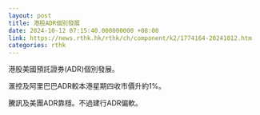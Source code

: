```yaml
---
layout: post
title: 港股ADR個別發展
date: 2024-10-12 07:15:40.000000000 +08:00
link: https://news.rthk.hk/rthk/ch/component/k2/1774164-20241012.htm
categories: rthk
---
```


港股美國預託證券(ADR)個別發展。

滙控及阿里巴巴ADR較本港星期四收市價升約1%。

騰訊及美團ADR靠穩。不過建行ADR偏軟。
